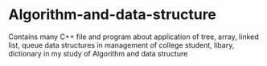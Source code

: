 # Algorithm-and-data-structure
Contains many C++ file and program about application of tree, array, linked list, queue data structures in management of college student, libary, dictionary in my study of Algorithm and data structure
